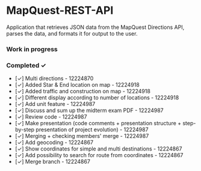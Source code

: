# MapQuest-REST-API
Application that retrieves JSON data from the MapQuest Directions API, parses the data, and formats it for output to the user.

### Work in progress

### Completed ✓
- [✓] Multi directions - 12224870
- [✓] Added Star & End location on map - 12224918
- [✓] Added traffic and construction on map - 12224918
- [✓] Different display according to number of locations - 12224918
- [✓] Add unit feature - 12224987
- [✓] Discuss and sum up the midterm exam PDF - 12224987
- [✓] Review code - 12224987
- [✓] Make presentation (code comments + presentation structure + step-by-step presentation of project evolution) - 12224987
- [✓] Merging + checking members' merge - 12224987
- [✓] Add geocoding - 12224867
- [✓] Show coordinates for simple and multi destinations - 12224867
- [✓] Add possibility to search for route from coordinates - 12224867
- [✓] Merge branch - 12224867
